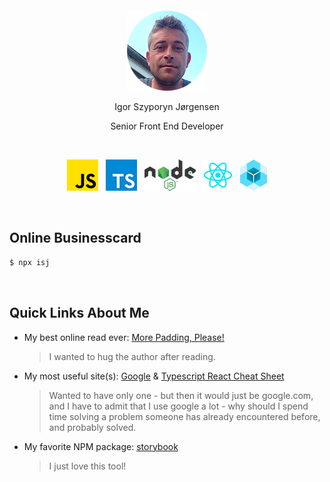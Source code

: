 <div>
  <p>&nbsp;</p>
  <p>&nbsp;</p>
  <p align="center">
    <img src="https://raw.githubusercontent.com/IgorSzyporyn/businesscard/master/assets/avatar.png" alt="Igor Szyporyn Jørgensen" title="Igor Szyporyn Jørgensen" />
  </p>
  <p align="center">
    Igor Szyporyn Jørgensen
  </p>
  <p align="center">
    Senior Front End Developer
  </p>
  <p>&nbsp;</p>
  <p align="center">
    <a href="https://developer.mozilla.org/en-US/docs/Web/JavaScript" title="Javascript"><img src="https://raw.githubusercontent.com/IgorSzyporyn/businesscard/master/assets/logo-javascript.png" alt="javascript" /></a>
    &nbsp;&nbsp;<a href="https://www.typescriptlang.org/" title="Typescript"><img src="https://raw.githubusercontent.com/IgorSzyporyn/businesscard/master/assets/logo-typescript.png" alt="typescript" /></a>
    &nbsp;&nbsp;<a href="https://nodejs.org/en/" title="NodeJS"><img src="https://raw.githubusercontent.com/IgorSzyporyn/businesscard/master/assets/logo-nodejs.png" alt="nodejs" /></a>
    &nbsp;&nbsp;<a href="https://reactjs.org/" title="React"><img src="https://raw.githubusercontent.com/IgorSzyporyn/businesscard/master/assets/logo-react.png" alt="react" /></a>
    &nbsp;&nbsp;<a href="https://www.sencha.com/products/extjs/" title="Sencha ExtJS"><img src="https://raw.githubusercontent.com/IgorSzyporyn/businesscard/master/assets/logo-sencha-extjs.png" alt="sencha extjs" /></a>
  </p>
</div>

<p>&nbsp;</p>

## Online Businesscard

```js
$ npx isj
```

<p>&nbsp;</p>

## Quick Links About Me

- My best online read ever: [More Padding, Please!](https://medium.com/wayfair-design/more-padding-please-b95e19422acc)
  
  >I wanted to hug the author after reading.

- My most useful site(s): [Google](https://www.google.com/) & [Typescript React Cheat Sheet](https://www.saltycrane.com/cheat-sheets/typescript/react/latest/)

  >Wanted to have only one - but then it would just be google.com, and I have to admit that I use google a lot - why should I spend time solving a problem someone has already encountered before, and probably solved.

- My favorite NPM package: [storybook](https://www.npmjs.com/package/storybook)
  
  >I just love this tool!
